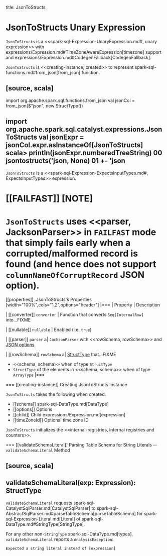 title: JsonToStructs

# JsonToStructs Unary Expression

`JsonToStructs` is a <<spark-sql-Expression-UnaryExpression.md#, unary expression>> with expressions/Expression.md#TimeZoneAwareExpression[timezone] support and expressions/Expression.md#CodegenFallback[CodegenFallback].

`JsonToStructs` is <<creating-instance, created>> to represent spark-sql-functions.md#from_json[from_json] function.

[source, scala]
----
import org.apache.spark.sql.functions.from_json
val jsonCol = from_json($"json", new StructType())

import org.apache.spark.sql.catalyst.expressions.JsonToStructs
val jsonExpr = jsonCol.expr.asInstanceOf[JsonToStructs]
scala> println(jsonExpr.numberedTreeString)
00 jsontostructs('json, None)
01 +- 'json
----

`JsonToStructs` is a <<spark-sql-Expression-ExpectsInputTypes.md#, ExpectsInputTypes>> expression.

[[FAILFAST]]
[NOTE]
====
`JsonToStructs` uses <<parser, JacksonParser>> in `FAILFAST` mode that simply fails early when a corrupted/malformed record is found (and hence does not support `columnNameOfCorruptRecord` JSON option).
====

[[properties]]
.JsonToStructs's Properties
[width="100%",cols="1,2",options="header"]
|===
| Property
| Description

| [[converter]] `converter`
| Function that converts `Seq[InternalRow]` into...FIXME

| [[nullable]] `nullable`
| Enabled (i.e. `true`)

| [[parser]] `parser`
a| `JacksonParser` with <<rowSchema, rowSchema>> and [JSON options](../spark-sql-JsonFileFormat.md#JSONOptions)

| [[rowSchema]] `rowSchema`
a| [StructType](../StructType.md) that...FIXME

* <<schema, schema>> when of type `StructType`
* `StructType` of the elements in <<schema, schema>> when of type `ArrayType`
|===

=== [[creating-instance]] Creating JsonToStructs Instance

`JsonToStructs` takes the following when created:

* [[schema]] spark-sql-DataType.md[DataType]
* [[options]] Options
* [[child]] Child expressions/Expression.md[expression]
* [[timeZoneId]] Optional time zone ID

`JsonToStructs` initializes the <<internal-registries, internal registries and counters>>.

=== [[validateSchemaLiteral]] Parsing Table Schema for String Literals -- `validateSchemaLiteral` Method

[source, scala]
----
validateSchemaLiteral(exp: Expression): StructType
----

`validateSchemaLiteral` requests spark-sql-CatalystSqlParser.md[CatalystSqlParser] to spark-sql-AbstractSqlParser.md#parseTableSchema[parseTableSchema] for spark-sql-Expression-Literal.md[Literal] of spark-sql-DataType.md#StringType[StringType].

For any other non-``StringType`` spark-sql-DataType.md[types], `validateSchemaLiteral` reports a `AnalysisException`:

```
Expected a string literal instead of [expression]
```
